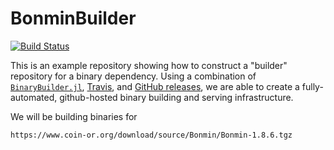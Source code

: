 # BonminBuilder

[![Build Status](https://travis-ci.org/jgoldfar/BonminBuilder.svg?branch=master)](https://travis-ci.org/jgoldfar/BonminBuilder)

This is an example repository showing how to construct a "builder" repository for a binary dependency.  Using a combination of [`BinaryBuilder.jl`](https://github.com/staticfloat/BinaryBuilder.jl), [Travis](https://travis-ci.org), and [GitHub releases](https://docs.travis-ci.com/user/deployment/releases/), we are able to create a fully-automated, github-hosted binary building and serving infrastructure.

We will be building binaries for

    https://www.coin-or.org/download/source/Bonmin/Bonmin-1.8.6.tgz
